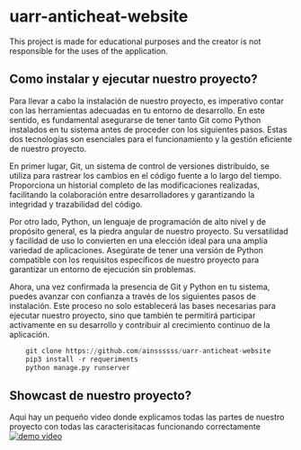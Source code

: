 # uarr-anticheat-website
This project is made for educational purposes and the creator is not responsible for the uses of the application.

## Como instalar y ejecutar nuestro proyecto?
Para llevar a cabo la instalación de nuestro proyecto, es imperativo contar con las herramientas adecuadas en tu entorno de desarrollo. En este sentido, es fundamental asegurarse de tener tanto Git como Python instalados en tu sistema antes de proceder con los siguientes pasos. Estas dos tecnologías son esenciales para el funcionamiento y la gestión eficiente de nuestro proyecto.

En primer lugar, Git, un sistema de control de versiones distribuido, se utiliza para rastrear los cambios en el código fuente a lo largo del tiempo. Proporciona un historial completo de las modificaciones realizadas, facilitando la colaboración entre desarrolladores y garantizando la integridad y trazabilidad del código.

Por otro lado, Python, un lenguaje de programación de alto nivel y de propósito general, es la piedra angular de nuestro proyecto. Su versatilidad y facilidad de uso lo convierten en una elección ideal para una amplia variedad de aplicaciones. Asegúrate de tener una versión de Python compatible con los requisitos específicos de nuestro proyecto para garantizar un entorno de ejecución sin problemas.

Ahora, una vez confirmada la presencia de Git y Python en tu sistema, puedes avanzar con confianza a través de los siguientes pasos de instalación. Este proceso no solo establecerá las bases necesarias para ejecutar nuestro proyecto, sino que también te permitirá participar activamente en su desarrollo y contribuir al crecimiento continuo de la aplicación.

```python
    git clone https://github.com/ainssssss/uarr-anticheat-website
    pip3 install -r requeriments
    python manage.py runserver
```
## Showcast de nuestro proyecto?
Aqui hay un pequeño video donde explicamos todas las partes de nuestro proyecto con todas las caracterisitacas funcionando correctamente
[![demo video](https://cdn6.f-cdn.com/contestentries/1474571/26573535/5c6e67499739f_thumb900.jpg)](https://www.youtube.com/watch?v=S9yJsOdgdn4)


